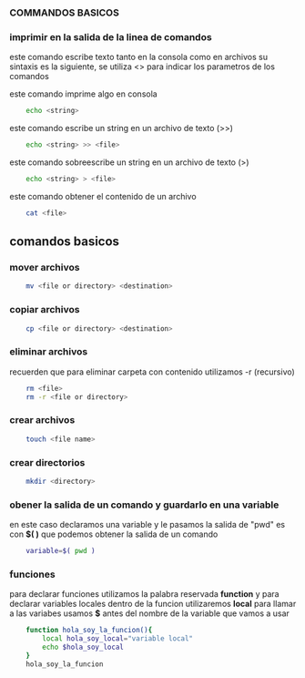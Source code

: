 ### COMMANDOS BASICOS

### imprimir en la salida de la linea de comandos
este comando escribe texto tanto en la consola como en archivos 
su sintaxis es la siguiente, se utiliza <> para indicar los parametros de los comandos

este comando imprime algo en consola
```bash
    echo <string>
```

este comando escribe un string en un archivo de texto (>>)
```bash
    echo <string> >> <file>
```

este comando sobreescribe un string en un archivo de texto (>)
```bash
    echo <string> > <file>
```

este comando obtener el contenido de un archivo
```bash
    cat <file>
```

## comandos basicos

### mover archivos
```bash
    mv <file or directory> <destination>
```

### copiar archivos
```bash
    cp <file or directory> <destination>
```

### eliminar archivos
recuerden que para eliminar carpeta con contenido utilizamos -r (recursivo)
```bash
    rm <file>
    rm -r <file or directory> 
```

### crear archivos
```bash
    touch <file name> 
```

### crear directorios
```bash
    mkdir <directory> 
```

### obener la salida de un comando y guardarlo en una variable
en este caso declaramos una variable y le pasamos la salida de "pwd"
es con <b>$( )</b> que podemos obtener la salida de un comando
```bash
    variable=$( pwd )
```


### funciones
para declarar funciones utilizamos la palabra reservada <b>function</b> y para declarar variables locales
dentro de la funcion utilizaremos <b>local</b> para llamar a las variabes usamos <b>$</b> antes del nombre de 
la variable que vamos a usar
```bash
    function hola_soy_la_funcion(){
        local hola_soy_local="variable local"
        echo $hola_soy_local
    }
    hola_soy_la_funcion
```



